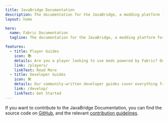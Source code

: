 ```yaml
---
title: JavaBridge Documentation
description: The documentation for the JavaBridge, a modding platform for Minecraft. A mirror of the fabric documentation, showcasing JavaBridge Modhosts.
layout: home

hero:
  name: Fabric Documentation
  tagline: The documentation for the JavaBridge, a modding platform for Minecraft.

features:
  - title: Player Guides
    icon: 📚
    details: Are you a player looking to use mods powered by Fabric? Our player guides have you covered. These guides will help you in downloading, installing, and troubleshooting Fabric mods.
    link: /players/
    linkText: Read More
  - title: Developer Guides
    icon: 🛠️
    details: Our community-written developer guides cover everything from setting up your development environment to advanced topics like rendering and networking.
    link: /develop/
    linkText: Get Started
---
```


If you want to contribute to the JavaBridge Documentation, you can find the source code on [GitHub](https://github.com/chiouyazo/javabridge-docs), and the relevant [contribution guidelines](./contributing).
